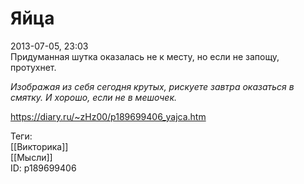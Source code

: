 Яйца
=====

   
 2013-07-05, 23:03   
   Придуманная шутка оказалась не к месту, но если не запощу, протухнет.    
   
  *Изображая из себя сегодня крутых, рискуете завтра оказаться в смятку. И хорошо, если не в мешочек.*    
    
 <https://diary.ru/~zHz00/p189699406_yajca.htm>   
   
 Теги:   
 [[Викторика]]   
 [[Мысли]]   
 ID: p189699406